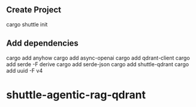 
## Create Project
cargo shuttle init

## Add dependencies
cargo add anyhow
cargo add async-openai
cargo add qdrant-client
cargo add serde -F derive
cargo add serde-json
cargo add shuttle-qdrant
cargo add uuid -F v4


# shuttle-agentic-rag-qdrant
